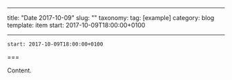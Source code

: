 
---
title: "Date 2017-10-09"
slug: ""
taxonomy:
tag: [example]
category: blog
template: item
start: 2017-10-09T18:00:00+0100

---

``start: 2017-10-09T18:00:00+0100``

===

Content.
